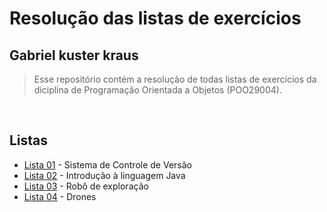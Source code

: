 # **Resolução das listas de exercícios** #
## **Gabriel kuster kraus** ##
> Esse repositório contém a resolução de todas listas de exercícios da diciplina de Programação Orientada a Objetos (POO29004).
 
&nbsp; 
##  **Listas** ##
* [Lista 01](lista-01) - Sistema de Controle de Versão
* [Lista 02](lista-02) - Introdução à linguagem Java
* [Lista 03](lista-03) - Robô de exploração
* [Lista 04](lista-04) - Drones

